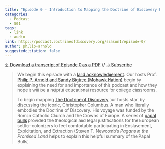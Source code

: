 ```yaml
---
title: "Episode 0 - Introduction to Mapping the Doctrine of Discovery Podcast"
categories:
  - Podcast
  - S01
tags:
  - link
  - audio
link: https://podcast.doctrineofdiscovery.org/season1/episode-0/
author: philip-arnold
suggestedcitiation: false
---
```


<div id="buzzsprout-player-10062173"></div><script src="https://www.buzzsprout.com/1926214/10062173-introduction-to-mapping-the-doctrine-of-discovery-podcast.js?container_id=buzzsprout-player-10062173&player=small" type="text/javascript" charset="utf-8"></script>

[⤓ Download a transcript of Episode 0 as a PDF](https://podcast.doctrineofdiscovery.org/assets/pdfs/Episode-0-Introducting-Mapping-The-Doctrine-of-Discovery-Transcript-rev2.pdf) // [→ Subscribe](/subscribe/)

> We begin this episode with a [land acknowledgement](/land/). Our hosts Prof. [Philip P. Arnold and Sandy Bigtree (Mohawk Nation)](https://indigenousvalues.org/about/our-team/) begin by explaining the need for and importance of this podcast and how they hope it will be a helpful educational resource for college classrooms.
> 
> To begin mapping [The Doctrine of Discovery](https://doctrineofdiscovery.org/) our hosts start by discussing the iconic, Christopher Columbus. A man who literally embodies the Doctrine of Discovery. His voyage was funded by the Roman Catholic Church and the Crowns of Europe. A series of [papal bulls](https://doctrineofdiscovery.org/papal-bulls/) provided the theological and legal justifications for the European settler-colonizers to feel comfortable participating in Enslavement, Exploitation, and Extraction (Steven T. Newcomb’s _Pagans in the Promised Land_ helps to explain this helpful summary of the Papal Bulls).
